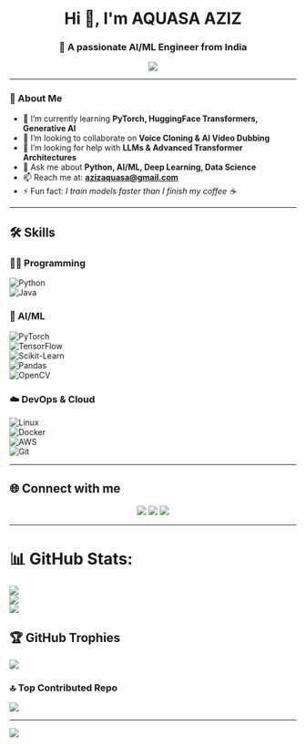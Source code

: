 <h1 align="center">Hi 👋, I'm AQUASA AZIZ</h1>
<h3 align="center">🚀 A passionate AI/ML Engineer from India</h3>

<!-- Typing SVG Effect -->
<p align="center">
  <a href="https://github.com/AquasaAziz247">
    <img src="https://readme-typing-svg.herokuapp.com?size=22&color=F70D6A&center=true&vCenter=true&width=500&lines=AI/ML+Engineer;Generative+AI+Enthusiast;Deep+Learning+Explorer;Future+Tech+Entrepreneur">
  </a>
</p>

---

### 🔭 About Me  
- 🌱 I’m currently learning **PyTorch, HuggingFace Transformers, Generative AI**  
- 👯 I’m looking to collaborate on **Voice Cloning & AI Video Dubbing**  
- 🤝 I’m looking for help with **LLMs & Advanced Transformer Architectures**  
- 💬 Ask me about **Python, AI/ML, Deep Learning, Data Science**  
- 📫 Reach me at: **azizaquasa@gmail.com**  
- ⚡ Fun fact: *I train models faster than I finish my coffee ☕*  

---

## 🛠️ Skills  

### 👩‍💻 Programming  
![Python](https://img.shields.io/badge/Python-3776AB?style=for-the-badge&logo=python&logoColor=white)  
![Java](https://img.shields.io/badge/Java-ED8B00?style=for-the-badge&logo=java&logoColor=white)  
 
### 🤖 AI/ML  
![PyTorch](https://img.shields.io/badge/PyTorch-EE4C2C?style=for-the-badge&logo=pytorch&logoColor=white)  
![TensorFlow](https://img.shields.io/badge/TensorFlow-FF6F00?style=for-the-badge&logo=tensorflow&logoColor=white)  
![Scikit-Learn](https://img.shields.io/badge/Scikit--Learn-F7931E?style=for-the-badge&logo=scikit-learn&logoColor=white)  
![Pandas](https://img.shields.io/badge/Pandas-150458?style=for-the-badge&logo=pandas&logoColor=white)  
![OpenCV](https://img.shields.io/badge/OpenCV-27338e?style=for-the-badge&logo=opencv&logoColor=white)  

### ☁️ DevOps & Cloud  
![Linux](https://img.shields.io/badge/Linux-FCC624?style=for-the-badge&logo=linux&logoColor=black)  
![Docker](https://img.shields.io/badge/Docker-2496ED?style=for-the-badge&logo=docker&logoColor=white)  
![AWS](https://img.shields.io/badge/AWS-232F3E?style=for-the-badge&logo=amazon-aws&logoColor=white)  
![Git](https://img.shields.io/badge/Git-F05032?style=for-the-badge&logo=git&logoColor=white)  

---

## 🌐 Connect with me  

<p align="center">
  <a href="https://www.linkedin.com/in/aquasa-aziz/"><img src="https://img.shields.io/badge/LinkedIn-0A66C2?style=for-the-badge&logo=linkedin&logoColor=white"></a>
  <a href="https://github.com/AquasaAziz247"><img src="https://img.shields.io/badge/GitHub-171515?style=for-the-badge&logo=github&logoColor=white"></a>
  <a href="https://www.kaggle.com/aquasa"><img src="https://img.shields.io/badge/Kaggle-20BEFF?style=for-the-badge&logo=kaggle&logoColor=white"></a>
</p>

---

# 📊 GitHub Stats:
![](https://github-readme-stats.vercel.app/api?username=AquasaAziz247&theme=dark&hide_border=false&include_all_commits=false&count_private=false)<br/>
![](https://nirzak-streak-stats.vercel.app/?user=AquasaAziz247&theme=dark&hide_border=false)<br/>
![](https://github-readme-stats.vercel.app/api/top-langs/?username=AquasaAziz247&theme=dark&hide_border=false&include_all_commits=false&count_private=false&layout=compact)

## 🏆 GitHub Trophies
![](https://github-profile-trophy.vercel.app/?username=AquasaAziz247&theme=radical&no-frame=false&no-bg=true&margin-w=4)

### 🔝 Top Contributed Repo
![](https://github-contributor-stats.vercel.app/api?username=AquasaAziz247&limit=5&theme=dark&combine_all_yearly_contributions=true)

---
[![](https://visitcount.itsvg.in/api?id=AquasaAziz247&icon=0&color=0)](https://visitcount.itsvg.in)

<!-- Proudly created with GPRM ( https://gprm.itsvg.in ) -->


